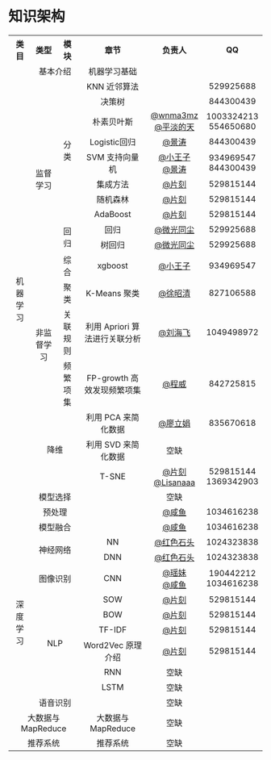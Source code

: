 
# 知识架构

<table>
    <tr align="center">
        <th>类目</th>
        <th>类型</th>
        <th>模块</th>
        <th>章节</th>
        <th>负责人</th>
        <th>QQ</th>
    </tr>
    <tr align="center">
        <td rowspan="21">机器学习</td>
        <td colspan="2">基本介绍</td>
        <td>机器学习基础</td>
        <td></td>
        <td></td>
    </tr>
    <tr align="center">
        <td rowspan="11">监督学习</td>
        <td rowspan="8">分类</td>
        <td>KNN 近邻算法</td>
        <td></td>
        <td>529925688</td>
    </tr>
    <tr align="center">
        <td>决策树</td>
        <td></td>
        <td>844300439</td>
    </tr>
    <tr align="center">
        <td>朴素贝叶斯</td>
        <td><a href="https://github.com/wnma3mz">@wnma3mz</a><br/><a href="https://github.com/friedhelm739
">@平淡的天</a></td>
        <td>1003324213<br/>554650680</td>
    </tr>
    <tr align="center">
        <td>Logistic回归</td>
        <td><a href="https://github.com/jingwangfei">@景涛</a></td>
        <td>844300439</td>
    </tr>
    <tr align="center">
        <td>SVM 支持向量机</td>
        <td><a href="https://github.com/VPrincekin">@小王子</a><br/><a href="https://github.com/jingwangfei">@景涛</a></td>
        <td>934969547<br/>844300439</td>
    </tr>
    <tr align="center">
        <td>集成方法</td>
        <td><a href="https://github.com/jiangzhonglian">@片刻</a></td>
        <td>529815144</td>
    </tr>
    <tr align="center">
        <td>随机森林</td>
        <td><a href="https://github.com/jiangzhonglian">@片刻</a></td>
        <td>529815144</td>
    </tr>
    <tr align="center">
        <td>AdaBoost</td>
        <td><a href="https://github.com/jiangzhonglian">@片刻</a></td>
        <td>529815144</td>
    </tr>
    <tr align="center">
        <td rowspan="2">回归</td>
        <td>回归</td>
        <td><a href="https://github.com/DataMonk2017">@微光同尘</a></td>
        <td>529925688</td>
    </tr>
    <tr align="center">
        <td>树回归</td>
        <td><a href="https://github.com/DataMonk2017">@微光同尘</a></td>
        <td>529925688</td>
    </tr>
    <tr align="center">
        <td rowspan="1">综合</td>
        <td>xgboost</td>
        <td><a href="https://github.com/VPrincekin">@小王子</a></td>
        <td>934969547</td>
    </tr>
    <tr align="center">
        <td rowspan="3">非监督学习</td>
        <td rowspan="1">聚类</td>
        <td>K-Means 聚类</td>
        <td><a href="https://github.com/xuzhaoqing">@徐昭清</a></td>
        <td>827106588</td>
    </tr>
    <tr align="center">
        <td rowspan="1">关联规则</td>
        <td>利用 Apriori 算法进行关联分析</td>
        <td><a href="https://github.com/WindZQ">@刘海飞</a></td>
        <td>1049498972</td>
    </tr>
    <tr align="center">
        <td rowspan="1">频繁项集</td>
        <td>FP-growth 高效发现频繁项集</td>
        <td><a href="https://github.com/mikechengwei">@程威</a></td>
        <td>842725815</td>
    </tr>
    <tr align="center">
        <td rowspan="3" colspan="2">降维</td>
        <td>利用 PCA 来简化数据</td>
        <td><a href="https://github.com/lljuan330">@廖立娟</a></td>
        <td>835670618</td>
    </tr>
    <tr align="center">
        <td>利用 SVD 来简化数据</td>
        <td>空缺</td>
        <td></td>
    </tr>
    <tr align="center">
        <td>T-SNE</td>
        <td><a href="https://github.com/jiangzhonglian">@片刻</a><br/><a href="https://github.com/Lisanaaa">@Lisanaaa</a></td>
        <td>529815144<br/>1369342903</td>
    </tr>
    <tr align="center">
        <td rowspan="1" colspan="2">模型选择</td>
        <td></td>
        <td>空缺</td>
        <td></td>
    </tr>
    <tr align="center">
        <td rowspan="1" colspan="2">预处理</td>
        <td></td>
        <td><a href="https://github.com/Watermelon233">@咸鱼</a></td>
        <td>1034616238</td>
    </tr>
    <tr align="center">
        <td rowspan="1" colspan="2">模型融合</td>
        <td></td>
        <td><a href="https://github.com/Watermelon233">@咸鱼</a></td>
        <td>1034616238</td>
    </tr>
    <tr align="center">
        <td rowspan="10">深度学习</td>
        <td rowspan="2" colspan="2">神经网络</td>
        <td>NN</td>
        <td><a href="https://github.com/RedstoneWill">@红色石头</a></td>
        <td>1024323838</td>
    </tr>
    <tr align="center">
        <td>DNN</td>
        <td><a href="https://github.com/RedstoneWill">@红色石头</a></td>
        <td>1024323838</td>
    </tr>
    <tr align="center">
        <td rowspan="1" colspan="2">图像识别</td>
        <td>CNN</td>
        <td><a href="https://github.com/chenyyx">@瑶妹</a><br/><a href="https://github.com/Watermelon233">@咸鱼</a></td>
        <td>190442212<br/>1034616238</td>
    </tr>
    <tr align="center">
        <td rowspan="6" colspan="2">NLP</td>
        <td>SOW</td>
        <td><a href="https://github.com/jiangzhonglian">@片刻</a></td>
        <td>529815144</td>
    </tr>
    <tr align="center">
        <td>BOW</td>
        <td><a href="https://github.com/jiangzhonglian">@片刻</a></td>
        <td>529815144</td>
    </tr>
    <tr align="center">
        <td>TF-IDF</td>
        <td><a href="https://github.com/jiangzhonglian">@片刻</a></td>
        <td>529815144</td>
    </tr>
    <tr align="center">
        <td>Word2Vec 原理介绍</td>
        <td><a href="https://github.com/jiangzhonglian">@片刻</a></td>
        <td>529815144</td>
    </tr>
    <tr align="center">
        <td>RNN</td>
        <td>空缺</td>
        <td></td>
    </tr>
    <tr align="center">
        <td>LSTM</td>
        <td>空缺</td>
        <td></td>
    </tr>
    <tr align="center">
        <td rowspan="1" colspan="2">语音识别</td>
        <td></td>
        <td>空缺</td>
        <td></td>
    </tr>
    <tr align="center">
        <td colspan="3">大数据与MapReduce</td>
        <td>大数据与MapReduce</td>
        <td>空缺</td>
        <td></td>
    </tr>
    <tr align="center">
        <td colspan="3">推荐系统</td>
        <td>推荐系统</td>
        <td>空缺</td>
        <td></td>
    </tr>
</table>
